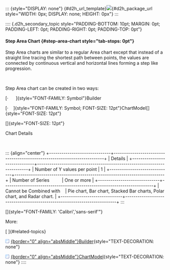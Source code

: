 ::: {style="DISPLAY: none"}
[](ms-xhelp:///?Id=d2h_url_template){#d2h_url_template}![](!package_url!){#d2h_package_url style="WIDTH: 0px; DISPLAY: none; HEIGHT: 0px"}
:::

:::: {.d2h_secondary_topic style="PADDING-BOTTOM: 10pt; MARGIN: 0pt; PADDING-LEFT: 0pt; PADDING-RIGHT: 0pt; PADDING-TOP: 0pt"}
#### Step Area Chart {#step-area-chart style="tab-stops: 0pt"}

Step Area charts are similar to a regular Area chart except that instead of a straight line tracing the shortest path between points, the values are connected by continuous vertical and horizontal lines forming a step like progression.                   

 

Step Area chart can be created in two ways:

[·      ]{style="FONT-FAMILY: Symbol"}Builder

[·    ]{style="FONT-FAMILY: Symbol; FONT-SIZE: 12pt"}ChartModel[]{style="FONT-SIZE: 12pt"}

[]{style="FONT-SIZE: 12pt"} 

Chart Details

 

::: {align="center"}
+------------------------------+-------------------------------------------------------------------------+
| Details                                                                                                |
+------------------------------+-------------------------------------------------------------------------+
| Number of Y values per point | 1                                                                       |
+------------------------------+-------------------------------------------------------------------------+
| Number of Series             | One or more                                                             |
+------------------------------+-------------------------------------------------------------------------+
| Cannot be Combined with      | Pie chart, Bar chart, Stacked Bar charts, Polar chart, and Radar chart. |
+------------------------------+-------------------------------------------------------------------------+
:::

[]{style="FONT-FAMILY: 'Calibri','sans-serif'"} 

More:

[ ]{#related-topics}

[![](button.gif){border="0" align="absMiddle"}Builder](ms-xhelp:///?Id=08b2bc0d-6cb8-45b5-b54c-5570227feb67){style="TEXT-DECORATION: none"}

[![](button.gif){border="0" align="absMiddle"}ChartModel](ms-xhelp:///?Id=be9c9168-09e1-4d93-b886-04bc1a43ee46){style="TEXT-DECORATION: none"}
::::
